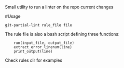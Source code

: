 Small utility to run a linter on the repo current changes

#Usage

    git-partial-lint rule_file file
  
The rule file is also a bash script defining three functions:

```
    run(input_file, output_file)
    extract_error_linenum(line)
    print_output(line)
```

Check rules dir for examples
